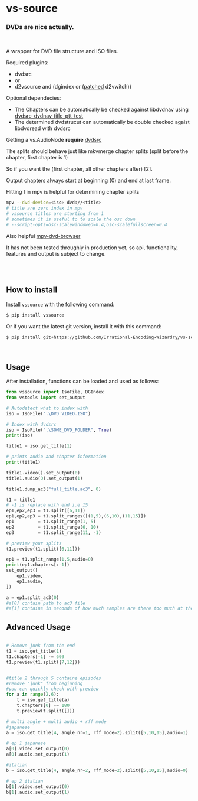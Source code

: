 # vs-source

### DVDs are nice actually.
<br>

A wrapper for DVD file structure and ISO files.

Required plugins:
- dvdsrc
- or
- d2vsource and (dgindex or ([patched](https://gist.github.com/jsaowji/ead18b4f1b90381d558eddaf0336164b) d2vwitch))

Optional dependecies:
- The Chapters can be automatically be checked against libdvdnav using [dvdsrc_dvdnav_title_ptt_test](https://gist.github.com/jsaowji/2bbf9c776a3226d1272e93bb245f7538)
- The determined dvdstrucut can automatically be double checked agaist libdvdread with dvdsrc

Getting a vs.AudioNode  **require** [dvdsrc](https://github.com/jsaowji/dvdsrc/)

The splits should behave just like mkvmerge chapter splits (split before the chapter, first chapter is 1)

So if you want the (first chapter, all other chapters after) [2].

Output chapters always start at beginning (0) and end at last frame.

Hitting I in mpv is helpful for determining chapter splits
```bash
mpv --dvd-device=<iso> dvd://<title>
# title are zero index in mpv
# vssource titles are starting from 1
# sometimes it is useful to to scale the osc down
# --script-opts=osc-scalewindowed=0.4,osc-scalefullscreen=0.4
```

Also helpful [mpv-dvd-browser](https://github.com/CogentRedTester/mpv-dvd-browser)

It has not been tested throughly in production yet, so api, functionality, features and output is subject to change.

<br><br>
## How to install

Install `vssource` with the following command:

```sh
$ pip install vssource
```

Or if you want the latest git version, install it with this command:

```sh
$ pip install git+https://github.com/Irrational-Encoding-Wizardry/vs-source.git
```
<br>

## Usage

After installation, functions can be loaded and used as follows:

```py
from vssource import IsoFile, DGIndex
from vstools import set_output

# Autodetect what to index with
iso = IsoFile(".\DVD_VIDEO.ISO")

# Index with dvdsrc
iso = IsoFile(".\SOME_DVD_FOLDER", True)
print(iso)

title1 = iso.get_title(1)

# prints audio and chapter information
print(title1)

title1.video().set_output(0)
title1.audio(0).set_output(1)

title1.dump_ac3("full_title.ac3", 0)

t1 = title1
# -1 is replace with end i.e 15
ep1,ep2,ep3 = t1.split([6,11])
ep1,ep2,ep3 = t1.split_ranges([(1,5),(6,10),(11,15)])
ep1         = t1.split_range(1, 5)
ep2         = t1.split_range(6, 10)
ep3         = t1.split_range(11, -1)

# preview your splits
t1.preview(t1.split([6,11]))

ep1 = t1.split_range(1,5,audio=0)
print(ep1.chapters[:-1])
set_output([
    ep1.video,
    ep1.audio,
])

a = ep1.split_ac3(0)
#a[0] contain path to ac3 file
#a[1] contains in seconds of how much samples are there too much at the start
```

## Advanced Usage
```py

# Remove junk from the end 
t1 = iso.get_title(1)
t1.chapters[-1] -= 609
t1.preview(t1.split([7,12]))


#title 2 through 5 containe episodes
#remove "junk" from beginning
#you can quickly check with preview
for a in range(2,6):
    t = iso.get_title(a)
    t.chapters[0] += 180
    t.preview(t.split([]))

# multi angle + multi audio + rff mode
#japanese
a = iso.get_title(4, angle_nr=1, rff_mode=2).split([5,10,15],audio=1)

# ep 1 japanese
a[0].video.set_output(0)
a[0].audio.set_output(1)

#italian
b = iso.get_title(4, angle_nr=2, rff_mode=2).split([5,10,15],audio=0)

# ep 2 italian
b[1].video.set_output(0)
b[1].audio.set_output(1)

```